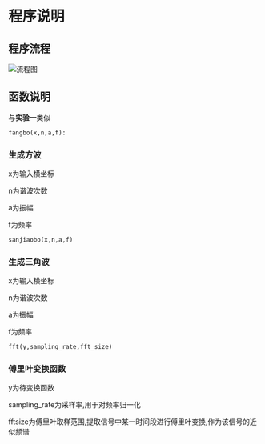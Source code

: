 # 程序说明

## 程序流程

![流程图](https://i.loli.net/2020/09/14/RDhLsf5JB39oZIC.png)

## 函数说明

与**实验一**类似

```python
fangbo(x,n,a,f):
```

### 生成方波

x为输入横坐标

n为谐波次数

a为振幅

f为频率

```python
sanjiaobo(x,n,a,f)
```

### 生成三角波

x为输入横坐标

n为谐波次数

a为振幅

f为频率

```python
fft(y,sampling_rate,fft_size)
```

### 傅里叶变换函数

y为待变换函数

sampling_rate为采样率,用于对频率归一化

fftsize为傅里叶取样范围,提取信号中某一时间段进行傅里叶变换,作为该信号的近似频谱